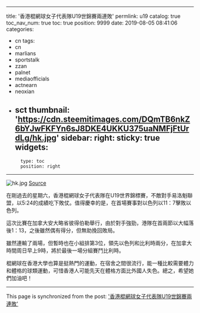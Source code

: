
---
title: '香港棍網球女子代表隊U19世錦賽兩連敗'
permlink: u19
catalog: true
toc_nav_num: true
toc: true
position: 9999
date: 2019-08-05 08:41:06
categories:
- cn
tags:
- cn
- marlians
- sportstalk
- zzan
- palnet
- mediaofficials
- actnearn
- neoxian
- sct
thumbnail: 'https://cdn.steemitimages.com/DQmTB6nkZ6bYJwFKFYn6sJ8DKE4UKKU375uaNMFjFtUrdLg/hk.jpg'
sidebar:
    right:
        sticky: true
widgets:
    -
        type: toc
        position: right
---


![hk.jpg](https://cdn.steemitimages.com/DQmTB6nkZ6bYJwFKFYn6sJ8DKE4UKKU375uaNMFjFtUrdLg/hk.jpg)
[Source](https://www.sportsroad.hk/archives/260920)


在剛過去的星期六，香港棍網球女子代表隊在U19世界錦標賽，不敵對手易洛魁聯盟，以5:24的成績吃下敗仗。值得慶幸的是，在首場賽事對以色列以11：7擊敗以色列。

這次比賽在加拿大安大略省彼得伯勒舉行，由於對手強勁，港隊在首兩節以大幅落後1：13，之後雖然偶有得分，但無助挽回敗局。

雖然連輸了兩場，但暫時也在小組排第3位，領先以色列和比利時兩分，在加拿大時間周日早上9時，將於最後一場分組賽鬥比利時。

棍網球在香港大學也算是挺熱門的運動，在宿舍之間很流行，能一種比較需要體力和體格的球類運動，可惜香港人可能先天在體格方面比外國人失色。總之，希望她們加油吧！

- - -

This page is synchronized from the post: ['香港棍網球女子代表隊U19世錦賽兩連敗'](https://steemit.com/@htliao/u19)

